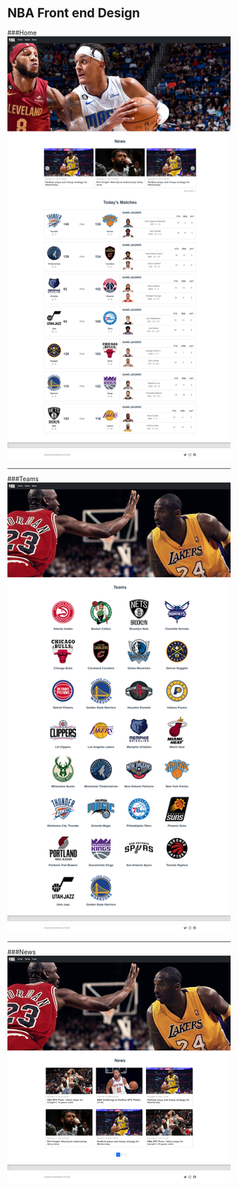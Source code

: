 # NBA Front end Design

###Home
![image](https://raw.githubusercontent.com/WeiHenSu/nba/main/nba/src/assets/index.png)

-------------------------------------------------------------------------------------

###Teams
![image](https://raw.githubusercontent.com/WeiHenSu/nba/main/nba/src/assets/teams.png)

-------------------------------------------------------------------------------------

###News
![image](https://raw.githubusercontent.com/WeiHenSu/nba/main/nba/src/assets/news.png)
